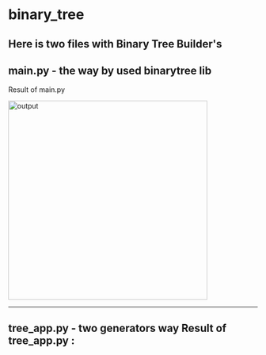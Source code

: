 # binary_tree

Here is two files with Binary Tree Builder's
--------------------------------------------
main.py - the way by used binarytree lib
--------------------------------------------
Result of main.py

<img width="402" alt="output" src="https://user-images.githubusercontent.com/18102432/163693126-188dda6f-7290-40cd-a657-5719a254f5ee.png">

---------------------------------------------
tree_app.py - two generators way
Result of tree_app.py :
---------------------------------------------


